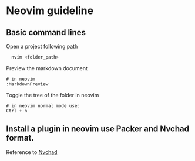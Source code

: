 # Neovim guideline
## Basic command lines

Open a project following path
```bash
  nvim <folder_path>
```

Preview the markdown document

```vim
# in neovim
:MarkdownPreview
```

Toggle the tree of the folder in neovim

```
# in neovim normal mode use:
Ctrl + n 
```

## Install a plugin in neovim use Packer and Nvchad format.

Reference to [Nvchad](https://nvchad.github.io/config/plugins)
